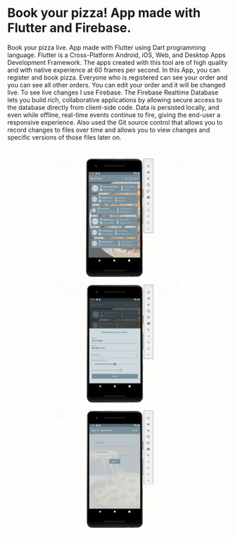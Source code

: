 <h1>Book your pizza! App made with Flutter and Firebase.</h1>
<p>Book your pizza live. App made with Flutter using Dart programming language. Flutter is a Cross-Platform Android, iOS, Web, and Desktop Apps Development Framework. The apps created with this tool are of high quality and with native experience at 60 frames per second. In this App, you can register and book pizza. Everyone who is registered can see your order and you can see all other orders. You can edit your order and it will be changed live. To see live changes I use Firebase. The Firebase Realtime Database lets you build rich, collaborative applications by allowing secure access to the database directly from client-side code. Data is persisted locally, and even while offline, real-time events continue to fire, giving the end-user a responsive experience. Also used the Git source control that allows you to record changes to files over time and allows you to view changes and specific versions of those files later on.</p>
<br/>
<img src="images/bilde1.PNG" width="1080">
<img src="images/bilde2.PNG" width="1080">
<img src="images/bilde3.PNG" width="1080">
